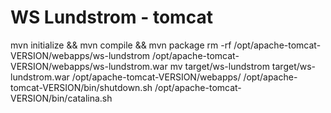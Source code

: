 # WS Lundstrom - tomcat
mvn initialize && mvn compile && mvn package
rm -rf /opt/apache-tomcat-VERSION/webapps/ws-lundstrom /opt/apache-tomcat-VERSION/webapps/ws-lundstrom.war 
mv target/ws-lundstrom target/ws-lundstrom.war /opt/apache-tomcat-VERSION/webapps/ 
/opt/apache-tomcat-VERSION/bin/shutdown.sh 
/opt/apache-tomcat-VERSION/bin/catalina.sh 
